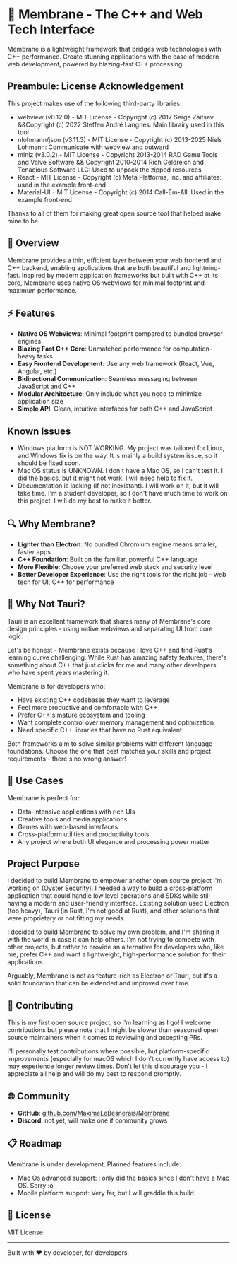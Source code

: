 # 🧪 Membrane - The C++ and Web Tech Interface

Membrane is a lightweight framework that bridges web technologies with C++ performance. Create stunning applications with the ease of modern web development, powered by blazing-fast C++ processing.

## Preambule: License Acknowledgement

This project makes use of the following third-party libraries:

- webview (v0.12.0) - MIT License - Copyright (c) 2017 Serge Zaitsev &&Copyright (c) 2022 Steffen André Langnes: Main librairy used in this tool
- nlohmann/json (v3.11.3) - MIT License - Copyright (c) 2013-2025 Niels Lohmann: Communicate with webview and outward
- miniz (v3.0.2) - MIT License - Copyright 2013-2014 RAD Game Tools and Valve Software && Copyright 2010-2014 Rich Geldreich and Tenacious Software LLC: Used to unpack the zipped resources
- React - MIT License - Copyright (c) Meta Platforms, Inc. and affiliates: used in the example front-end
- Material-UI - MIT License - Copyright (c) 2014 Call-Em-All: Used in the example front-end

Thanks to all of them for making great open source tool that helped make mine to be.

## 🌟 Overview

Membrane provides a thin, efficient layer between your web frontend and C++ backend, enabling applications that are both beautiful and lightning-fast. Inspired by modern application frameworks but built with C++ at its core, Membrane uses native OS webviews for minimal footprint and maximum performance.

## ⚡ Features

- **Native OS Webviews**: Minimal footprint compared to bundled browser engines
- **Blazing Fast C++ Core**: Unmatched performance for computation-heavy tasks
- **Easy Frontend Development**: Use any web framework (React, Vue, Angular, etc.)
- **Bidirectional Communication**: Seamless messaging between JavaScript and C++
- **Modular Architecture**: Only include what you need to minimize application size
- **Simple API**: Clean, intuitive interfaces for both C++ and JavaScript

## Known Issues
- Windows platform is NOT WORKING. My project was tailored for Linux, and Windows fix is on the way. It is mainly a build system issue, so it should be fixed soon.
- Mac OS status is UNKNOWN. I don't have a Mac OS, so I can't test it. I did the basics, but it might not work. I will need help to fix it.
- Documentation is lacking (if not inexistant). I will work on it, but it will take time. I'm a student developer, so I don't have much time to work on this project. I will do my best to make it better.

## 🔍 Why Membrane?

- **Lighter than Electron**: No bundled Chromium engine means smaller, faster apps
- **C++ Foundation**: Built on the familiar, powerful C++ language
- **More Flexible**: Choose your preferred web stack and security level
- **Better Developer Experience**: Use the right tools for the right job - web tech for UI, C++ for performance

## 🤔 Why Not Tauri?

Tauri is an excellent framework that shares many of Membrane's core design principles - using native webviews and separating UI from core logic.

Let's be honest - Membrane exists because I love C++ and find Rust's learning curve challenging. While Rust has amazing safety features, there's something about C++ that just clicks for me and many other developers who have spent years mastering it.

Membrane is for developers who:
- Have existing C++ codebases they want to leverage
- Feel more productive and comfortable with C++
- Prefer C++'s mature ecosystem and tooling
- Want complete control over memory management and optimization
- Need specific C++ libraries that have no Rust equivalent

Both frameworks aim to solve similar problems with different language foundations. Choose the one that best matches your skills and project requirements - there's no wrong answer!

## 🚀 Use Cases

Membrane is perfect for:

- Data-intensive applications with rich UIs
- Creative tools and media applications
- Games with web-based interfaces
- Cross-platform utilities and productivity tools
- Any project where both UI elegance and processing power matter

## Project Purpose

I decided to build Membrane to empower another open source project I'm working on (Oyster Security). I needed a way to build a cross-platform application that could handle low level operations and SDKs while still having a modern and user-friendly interface. Existing solution used Electron (too heavy), Tauri (in Rust, I'm not good at Rust), and other solutions that were proprietary or not fitting my needs.

I decided to build Membrane to solve my own problem, and I'm sharing it with the world in case it can help others. I'm not trying to compete with other projects, but rather to provide an alternative for developers who, like me, prefer C++ and want a lightweight, high-performance solution for their applications.

Arguably, Membrane is not as feature-rich as Electron or Tauri, but it's a solid foundation that can be extended and improved over time.

## 🤝 Contributing

This is my first open source project, so I'm learning as I go! I welcome contributions but please note that I might be slower than seasoned open source maintainers when it comes to reviewing and accepting PRs.

I'll personally test contributions where possible, but platform-specific improvements (especially for macOS which I don't currently have access to) may experience longer review times. Don't let this discourage you - I appreciate all help and will do my best to respond promptly.

## 🌐 Community

- **GitHub**: [github.com/MaximeLeBesnerais/Membrane](https://github.com/MaximeLeBesnerais/Membrane)
- **Discord**: not yet, will make one if community grows

## 📋 Roadmap

Membrane is under development. 
Planned features include:

- Mac Os advanced support: I only did the basics since I don't have a Mac OS. Sorry :o
- Mobile platform support: Very far, but I will graddle this build.

## 📄 License

MIT License

---

Built with ❤️ by developer, for developers.